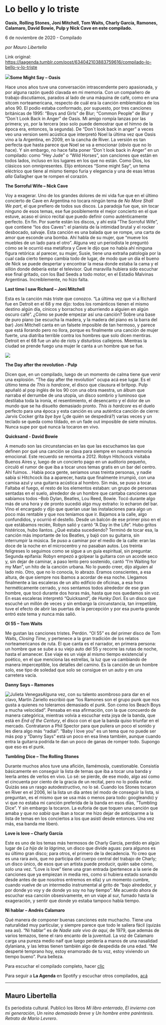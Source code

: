 # Lo bello y lo triste

**Oasis, Rolling Stones, Joni Mitchell, Tom Waits, Charly García, Ramones, Calamaro, David Bowie, Pulp y Nick Cave en este compilado.**

6 de noviembre de 2020 - Compilado

_por Mauro Libertella_

Link original: https://laagenda.tumblr.com/post/634042103883759616/compilado-lo-bello-y-lo-triste

![](https://64.media.tumblr.com/5e5f8fde0ffb931194284d3ca9eb6a7b/ea90fd06ceed87e9-e9/s500x750/8afe532fc23b00099f938ba3271595de1b23fad5.jpg)**Some
Might Say – Oasis**

Hace unos años tuve una
conversación intrascendente pero apasionada, y por alguna razón quedó clavada
en mi memoria. Con un compañero de trabajo discutíamos, parados al lado de una
máquina de café, como en una sitcom norteamericana, respecto de cuál era la
canción emblemática de los años 90. El podio estaba conformado, por supuesto,
por tres canciones británicas de 1995: “Boys and Girls” de Blur; “Common
People” de Blur y “Don´t Look Back in Anger” de Oasis. Mi amigo rompía lanzas por
las primera; yo, por la tercera (eso solo puede demostrar que el himno de la
época era, entonces, la segunda). De “Don´t look back in anger” a veces veo una
version semi acústica que interpretó Noel la última vez que Oasis vino a la
Argentina, en 2009, en la cancha de River. La versión es tan perfecta que hasta
parece que Noel se va a emocionar (obvio que no lo hace). Y sin embargo, no
hace falta poner “Don´t look back in Anger” en un compilado: como “Hey Jude” o
“Wild Horses”, son canciones que están en todos lados, incluso en los lugares
en los que no están. Como Dios, los clásicos son omnipresentes. Elijo entonces “Some
might Say”, un tema eléctrico que tiene al mismo tiempo furia y elegancia y una
de esas letras *alla* Gallagher que te
rompen el corazón.

**The
Sorroful Wife – Nick Cave**

Voy a exagerar. Uno de los
grandes dolores de mi vida fue que en el último concierto de Cave en Argentina
no tocara ningún tema de *No More Shall We
part*, el que prefiero de todos sus discos. La paradoja fue que, sin tocar ninguno
de esos temas, ese fue posiblemente el mejor concierto en el que estuve, acaso
el único recital que puedo definir como auténticamente perfecto. En fin. Por
suerte están los discos, y ahí está “The Sorroful Wife”, que contiene “los dos
Caves”: el pianista de la intimidad brutal y el rocker desbocado, salvaje. Esta
canción es una balada que se rompe, una carta de amor que esconde una bomba.
Ahí habla de su mujer, que “mueve los muebles de un lado para el otro”. Alguna
vez un periodista le preguntó cómo se le ocurrió esa metáfora y Cave le dijo
que no había ahí ninguna figura retórica: al parecer, su mujer, Susie, tiene
una extraña patología por la cual cada cierto tiempo cambia todo de lugar, de
modo que un día el bueno de Nick se puede despertar y encontrar la mesa donde
estaba la cama y el sillón donde debería estar el televisor. Qué maravilla
hubiera sido escuchar ese final gritado, con los Bad Seeds a todo motor, en el
Estadio Malvinas Argentinas. Increiblemente,
no hizo falta.

**Last time I saw Richard – Joni
Mitchell**

Esta es la canción más
triste que conozco. “La última vez que vi a Richard fue en Detroit en el 68 y
me dijo: todos los románticos tienen el mismo destino algún día, cínicos y
borrachos y aburriendo a alguien en algún oscuro café”. ¿Cómo se puede empezar
así una canción? Sobre una base de puro piano (se escucha la madera, y la
madera del piano es la barra del bar) Joni Mitchell canta en un falsete
imposible de tan hermoso, y parece que está llorando pero no llora, porque es
finalmente una canción de mujer fuerte, una diatriba terrible contra los
hombres que solo dicen mentiras. Detroit en el 68 fue un año de riots y
disturbios callejeros. Mientras la ciudad se prende fuego una mujer le canta a
un hombre que se fue.

![](https://64.media.tumblr.com/3de8de8cbf3e5ada1efe2ff7245e4fab/ea90fd06ceed87e9-37/s500x750/90d60b9498e165b1be41f484cbc63a298181fba3.jpg)

 

**The Day after the revolution - Pulp**

Dicen que, en un
compilado, luego de un momento de calma tiene que venir una explosión. “The day
after the revolution” ocupa acá ese lugar. Es el último tema de *This is
hardcore*, el disco que clausura el britpop.  Pulp
apuñaló al pop inglés de los 90 con una obra maestra, un álbum que narraba el
derrumbe de una utopía, un disco sombrío y luminoso que destilaba toda la
ironía, el resentimiento, el desencanto y el dolor de un mundo que se ha
disuelto demasiado pronto. *This is hardcore* es el duelo
perfecto para una época y esta canción es una auténtica canción de cierre:
Jarvis Cocker grita *bye bye* (¿de
quién se despedirá?) varias veces y un teclado se queda como tildado, en un
fade out imposible de siete minutos. Nunca supe por qué nunca la tocaron en
vivo.

**Quicksand - David Bowie**

A menudo son las circunstancias en las que las escuchamos las que
definen por qué una canción se clava para siempre en nuestra memoria emocional.
Este recuerdo se remonta a 2012. Robyn Hitchcock visitaba Buenos Aires y, luego
de un concierto pago en un auditorio pequeño, circuló el rumor de que iba a
tocar unos temas gratis en un bar del centro. Ahí fuimos. . Había poca gente, seríamos unas treinta
personas, y nadie sabía si Hitchcock iba a aparecer, hasta que finalmente
irrumpió, con una camisa azul y una guitarra acústica al hombro. Sin más, se
puso a tocar. Faltaba el fuego, el resto de los elementos estaban: un grupo de
personas sentadas en el suelo, alrededor de un hombre que cantaba canciones que
sabíamos todos –Bob Dylan, Beatles, Lou Reed, Bowie. Tocó durante algo más de
una hora y de pronto sucedió algo muy extraño: lo echaron del bar. Vino el
encargado y dijo que querían usar las instalaciones para algo un poco más
rentable y que nos teníamos que ir. Bajamos a la calle, algo confundidos, y
ocurrió el destello. Desde un balcón de ese primer piso en el que estábamos
recién, Robyn salió y cantó “A Day in the Life”. Hubo gritos histéricos, hubo
llantos. ¿Qué estaba sucediendo? Terminó de tocar esa, la canción más
importante de los Beatles, y bajó con su guitarra, sin interrumpir la música.
Se puso a caminar por el medio de la calle: eran las doce de la noche en el
microcentro y no pasaban autos. Los treinta feligreses lo seguimos como se sigue
a un guía espiritual, sin preguntar. Segunda epifanía: Robyn empezó a golpear
la guitarra con un acorde seco y, sin dejar de caminar, a paso lento pero
sostenido, cantó “I’m Waiting for my Man”, un hito de la canción urbana. No lo
puedo creer, dijo alguien al lado mío. Otro, que no lo conocía, lo abrazo.
Éramos conscientes, a esa altura, de que siempre nos íbamos a acordar de esa
noche. Llegamos finalmente a las escaleras de un alto edificio de oficinas, a
esa hora herméticamente cerrado, y nos sentamos todos alrededor de ese gran
hombre, que tocó durante dos horas más, hasta que nos quedamos sin voz. En esas
escaleras interpretó “Quicksand”, de *Hunky
Dori*. Es un disco que escuché un millón de veces y sin embargo la
circunstancia, tan irrepetible, tuve el efecto de abrir las puertas de la
percepción y por esa puerta grande entró este tema y nunca más salió.

**Ol 55 – Tom Waits**

Me gustan las canciones tristes. Perdón. “Ol 55” es del primer disco de
Tom Waits, *Closing Time*, y pertenece
a la gran tradición de los relatos norteamericanos de ruta. El que canta es el
narrador, en primera persona: un hombre que se sube a su viejo auto del 55 y
recorre las rutas de noche, hasta el amanecer. Ese viaje es un viaje al mismo
tiempo existencial y poético, en el que menciona las estrellas, la luz que va
cambiando de manera imperceptible, los detalles del camino. Es la canción de un
hombre solo, ese tipo de soledad que solo se consigue en un auto y en una
carretera vacía. 

**Danny Says – Ramones**

![Julieta Venegas](https://64.media.tumblr.com/c7103ad361bc6f8ccb9262b36e0d02bc/ea90fd06ceed87e9-90/s250x400/fd62c1a866b0e93774f9b04c7798116b75c6b100.jpg)Alguna vez, con su talento asombroso para dar en el
clavo, Martín Zariello escribió que “los Ramones son el grupo punk que nos
gusta a quienes no toleramos demasiado el punk. Son como los Beach Boys a mucha
velocidad”. Pensaba en esa afirmación, con la que concuerdo de manera
categórica, mientras volvía a escuchar esta joya de la banda, que está en *End of the Century*, el disco con el que
la banda quiso triunfar en el mercado. Contrataron a Phil Spector para que
puliera un poco el sonido y les diera algo más “radial”. “Baby I love you” es
un tema que no puede ser más pop y “Danny Says” está un poco en esa línea
también, aunque cuando entra la guitarra podrida te dan un poco de ganas de
romper todo. Supongo que eso es el punk.

**Tumbling
Dice – The Rolling Stones**

Durante muchos años tuve una afición, llamémosla,
cuestionable. Consistía básicamente en conseguir la lista de temas que iba a
tocar una banda y leerla antes de verlos en vivo. Lo sé: se pierde, de ese
modo, algo así como el cincuenta por ciento de la gracia de un recital, pero no
lo podía evitar. Quizás sea un rasgo autodestructivo, no lo sé. Cuando los
Stones tocaron en River en el 2006, leí la lista un día antes (el modo de
conseguir la lista, si preguntan, es el mismo que se usa más o menos para todo:
googleando) y vi que no estaba mi canción preferida de la banda en esos días,
“Tumbling Dice”. Y sin embargo la tocaron. La euforia de que toquen una canción
que amaba y que *no sabía* que iban a
tocar me hizo dejar de anticiparme a la lista de temas en los conciertos a los
que asistí desde entonces. Una vez más, esa banda me liberó.

**Love
is love – Charly García**

Este es uno de los temas más hermosos de Charly García,
perdido en algún lugar de *La hija de la
lágrima*, un disco que divide aguas: para algunos es su último gran disco;
para otros, el primero de la decadencia. Yo creo que es una rara avis, que no
participa del cuerpo central del trabajo de Charly; un disco único, de esos que
un artista puede producir, quién sabe cómo, solo una vez. “Love is love” tiene
una gran entrada (pertenece a la serie de canciones que ya empiezan in media
res, como si hubiera estado sonando desde antes de que nosotros entremos en
ella) y un momento cumbre, cuando vuelve de un intermedio instrumental al grito
de “bajo alrededor, y por donde yo voy y de donde yo soy no hay tiempo”. Me
acuerdo ahora de escuchar esa canción obsesivamente, en un viaje al sur, fumado
hasta la exageración, y sentir que donde yo estaba tampoco había tiempo. 

**Ni
hablar – Andrés Calamaro**

Qué manera de componer buenas canciones este muchacho.
Tiene una naturalidad muy particular, y siempre parece que todo le saliera
fácil (quizás sea así). “Ni hablar” es de *Nadie
sale vivo de aquí*, de 1979, que además de varios temazos, tiene el raro
encanto de la juventud. La voz de Calamaro carga una pureza medio naif que
luego perdería a manos de una nasalidad dylaniana, y las letras tienen también
algo de despedida de una edad. “Me desperté temprano hoy, estoy enamorado de tu voz, estoy viviendo un
tiempo bueno”. Pura belleza. 

Para escuchar el compilado completo, hacer [clic](https://t.umblr.com/redirect?z=https%3A%2F%2Fopen.spotify.com%2Fplaylist%2F3T9FiW001fkCosji1Sb3xQ%3Fsi%3DpCEZRM1yT4ullzfcju2hHQ&t=YWJiMzNhY2FlMWEyNzQ4ZmIwYTcwMDcxMWRkMGE1YjgwMGM2NjJmOSw1dFRRSkx2UQ%3D%3D&b=t%3AXDz46txpppLgDp7rJlWQpw&p=https%3A%2F%2Flaagenda.tumblr.com%2Fpost%2F634042103883759616%2Fcompilado-lo-bello-y-lo-triste&m=1&ts=1705436642)

Para seguir a **La Agenda** en Spotify y escuchar otros compilados, [acá](https://t.umblr.com/redirect?z=https%3A%2F%2Fopen.spotify.com%2Fuser%2Fsw7jovcft51wn1tjheb4njibk&t=MjkxN2Y5MDRhYmQ5YWJmNjBmN2E0Y2MzYmQwNDcyZWEzOWMxOTQ4Ziw1dFRRSkx2UQ%3D%3D&b=t%3AXDz46txpppLgDp7rJlWQpw&p=https%3A%2F%2Flaagenda.tumblr.com%2Fpost%2F634042103883759616%2Fcompilado-lo-bello-y-lo-triste&m=1&ts=1705436642)



---

 Mauro Libertella
-----------------

 Es periodista cultural. Publicó los libros *Mi libro enterrado*, *El invierno con mi generación*, *Un reino demasiado breve* y *Un hombre entre paréntesis. Retrato de Mario Levrero*.

